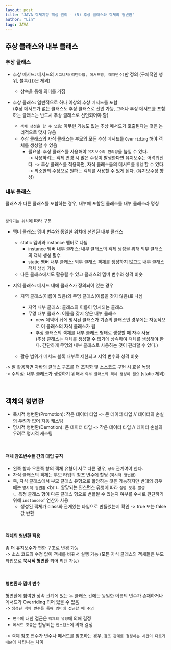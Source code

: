```yaml
---
layout: post
title: "JAVA 객체지향 핵심 원리 - (5) 추상 클래스와 객체의 형변환"
author: "Lin"
tags: JAVA
---
```


## 추상 클래스와 내부 클래스
### 추상 클래스 
- 추상 메서드: 메서드의 `시그니처(리턴타입, 메서드명, 매개변수)`만 정의 (구체적인 행위, 블록({})은 제외)
    - 상속을 통해 의미를 가짐
    
- 추상 클래스: 일반적으로 하나 이상의 추상 메서드를 포함 <br>
(추상 메서드가 없는 클래스도 추상 클래스로 선언 가능, 그러나 추상 메서드를 포함하는 클래스는 반드시 추상 클래스로 선언되어야 함)
    - `객체 생성을 할 수 없음`: 아무런 기능도 없는 추상 메서드가 호출된다는 것은 논리적으로 맞지 않음 
    - 추상 클래스의 자식 클래스는 부모의 모든 추상 메서드를 `Overriding` 해야 객체를 생성할 수 있음 
        - 필요성: 추상 클래스를 사용해야 `유지보수의 편의성`을 높일 수 있다. <br>
        -> 사용하려는 객체 변경 시 많은 수정이 발생한다면 유지보수는 어려워진다. 
        -> 추상 클래스를 적용하면, 자식 클래스들의 메서드를 `통일` 할 수 있다. 
        -> 최소한의 수정으로 원하는 객체를 사용할 수 있게 된다. (유지보수성 향상) 
        
### 내부 클래스 
클래스가 다른 클래스를 포함하는 경우, 내부에 포함된 클래스를 내부 클래스라 명칭        
<br><br>
`정의되는 위치`에 따라 구분
- 멤버 클래스: 멤버 변수와 동일한 위치에 선언된 내부 클래스
    - static 멤버와 instance 멤버로 나뉨 
        - instance 멤버 내부 클래스: 내부 클래스의 객체 생성을 위해 외부 클래스의 객체 생성 필수
        - static 멤버 내부 클래스: 외부 클래스 객체를 생성하지 않고도 내부 클래스 객체 생성 가능 
    - 다른 클래스에서도 활용될 수 있고 클래스의 멤버 변수와 성격 비슷
     
- 지역 클래스: 메서드 내에 클래스가 정의되어 있는 경우 
    - 지역 클래스(이름이 있음)와 무명 클래스(이름을 갖지 않음)로 나뉨 
        - 지역 내부 클래스: 클래스의 이름이 명시되는 클래스
        - 무명 내부 클래스: 이름을 갖지 않은 내부 클래스
            - new 예악어 뒤에 명시된 클래스가 기존의 클래스인 경우에는 자동적으로 이 클래스의 자식 클래스가 됨
            - 추상 클래스의 객체를 내부 클래스 형태로 생성할 때 자주 사용 <br>
            (추상 클래스는 객체를 생성할 수 없기에 상속하여 객체를 생성해야 한다. 간단하게 무명의 내부 클래스로 사용하는 것이 편리할 수 있다.)
            
    - 활용 범위가 메서드 블록 내부로 제한되고 지역 변수와 성격 비슷 
    
-> 잘 활용하면 자바의 클래스 구조를 더 조직화 및 소스코드 구현 시 효율 높임 <br>
-> 주의점: 내부 클래스가 생성하기 위해서 `외부 클래스의 객체 생성이 필요` (static 제외)

<br>

## 객체의 형변환 
- 묵시적 형변환(Promotion): 작은 데이터 타입 -> 큰 데이터 타입 // 데이터의 손실의 우려가 없어 자동 캐스팅
- 명시적 형변환(Demotion): 큰 데이터 타입 -> 작은 데이터 타입 // 데이터 손실의 우려로 명시적 캐스팅 

<br>

#### 객체 참조변수들 간의 대입 규칙
- 왼쪽 항과 오른쪽 항의 객체 유형이 서로 다른 경우, `상속` 관계여야 한다.
- 자식 클래스의 객체는 부모 타입의 참조 변수에 할당 (`묵시적 형변환`)
- 즉, 자식 클래스에서 부모 클래스 유형으로 할당하는 것은 가능하지만 반대의 경우에는 `명시적 형변환` <br
ㄴ 할당되는 인스턴스 유형에 따라 `실행 오류 발생` <br>
ㄴ 특정 클래스 형이 다른 클래스 형으로 변활될 수 있는지 여부를 수시로 판단하기 위해 `instanceof` 연산자 사용 
    - 생성된 객체가 class와 관게있는 타입으로 만들었는지 확인 -> true 또는 false 값 반환 

<br>

#### 객체의 형변환 적용 
좀 더 유지보수가 편한 구조로 변경 가능 <br>
-> 소스 코드의 수정 없이 객체를 바꿔서 실행 가능 (모든 자식 클래스의 객체들은 부모 타입으로 **묵시적 형변환** 되어 리턴 가능)

<br>

#### 형변환과 멤버 변수 
형변환에 참여한 상속 관계에 있는 두 클래스 간에는 동일한 이름의 변수가 존재하거나 메서드가 Overriding 되어 있을 수 있음<br>
-> `생성된 객체 변수를 통해 멤버에 접근할 때 주의`

- `변수`에 대한 접근은 `객체의 유형`에 의해 결정
- `메서드 호출`은 할당되는 `인스턴스`에 의해 결정 

-> 객체 참조 변수가 변수나 메서드를 참조하는 경우, `참조 관계를 결정하는 시간이 다르기 때문`에 나타나는 차이 
